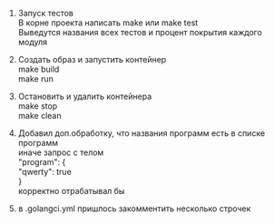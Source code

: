 
1. Запуск тестов  
В корне проекта написать make или make test  
Выведутся названия всех тестов и процент покрытия каждого модуля

2. Создать образ и запустить контейнер  
make build  
make run  

3. Остановить и удалить контейнера  
make stop  
make clean  

4. Добавил доп.обработку, что названия программ есть в списке программ  
иначе запрос с телом  
"program": {  
   "qwerty": true  
}  
корректно отрабатывал бы  

5. в .golangci.yml пришлось закомментить несколько строчек 